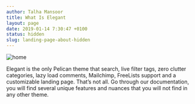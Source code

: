 ```yaml
---
author: Talha Mansoor
title: What Is Elegant
layout: page
date: 2019-01-14 7:30:47 +0100
status: hidden
slug: landing-page-about-hidden
---
```


![home](images/home.jpg)

Elegant is the only Pelican theme that search, live filter tags, zero clutter categories, lazy load comments, Mailchimp, FreeLists support and a customizable landing page. That’s not all. Go through our documentation, you will find several unique features and nuances that you will not find in any other theme.
